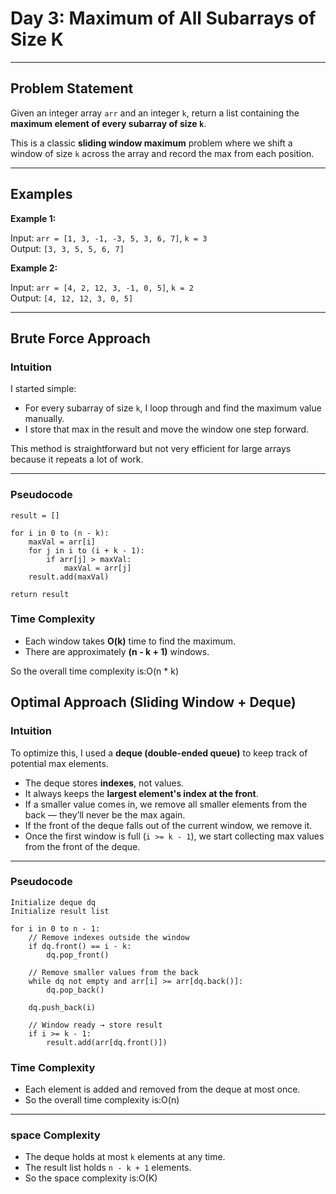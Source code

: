 # Day 3: Maximum of All Subarrays of Size K

---

## Problem Statement

Given an integer array `arr` and an integer `k`, return a list containing the **maximum element of every subarray of size `k`**.

This is a classic **sliding window maximum** problem where we shift a window of size `k` across the array and record the max from each position.

---

## Examples

**Example 1:**

Input: `arr = [1, 3, -1, -3, 5, 3, 6, 7]`, `k = 3`  
Output: `[3, 3, 5, 5, 6, 7]`

**Example 2:**

Input: `arr = [4, 2, 12, 3, -1, 0, 5]`, `k = 2`  
Output: `[4, 12, 12, 3, 0, 5]`

---

## Brute Force Approach

### Intuition

I started simple:  
- For every subarray of size `k`, I loop through and find the maximum value manually.  
- I store that max in the result and move the window one step forward.

This method is straightforward but not very efficient for large arrays because it repeats a lot of work.

---

### Pseudocode

```pseudo
result = []

for i in 0 to (n - k):
    maxVal = arr[i]
    for j in i to (i + k - 1):
        if arr[j] > maxVal:
            maxVal = arr[j]
    result.add(maxVal)

return result
```
### Time Complexity

- Each window takes **O(k)** time to find the maximum.
- There are approximately **(n - k + 1)** windows.

So the overall time complexity is:O(n * k)

## Optimal Approach (Sliding Window + Deque)

### Intuition

To optimize this, I used a **deque (double-ended queue)** to keep track of potential max elements.

- The deque stores **indexes**, not values.
- It always keeps the **largest element's index at the front**.
- If a smaller value comes in, we remove all smaller elements from the back — they’ll never be the max again.
- If the front of the deque falls out of the current window, we remove it.
- Once the first window is full (`i >= k - 1`), we start collecting max values from the front of the deque.

---

### Pseudocode

```pseudo
Initialize deque dq
Initialize result list

for i in 0 to n - 1:
    // Remove indexes outside the window
    if dq.front() == i - k:
        dq.pop_front()

    // Remove smaller values from the back
    while dq not empty and arr[i] >= arr[dq.back()]:
        dq.pop_back()

    dq.push_back(i)

    // Window ready → store result
    if i >= k - 1:
        result.add(arr[dq.front()])
```

### Time Complexity

- Each element is added and removed from the deque at most once.
- So the overall time complexity is:O(n)
---

### space Complexity

- The deque holds at most `k` elements at any time.
- The result list holds `n - k + 1` elements.
- So the space complexity is:O(K)




